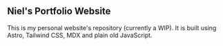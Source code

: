## Niel's Portfolio Website

This is my personal website's repository (currently a WIP). It is built using Astro, Tailwind CSS, MDX and plain old JavaScript.
